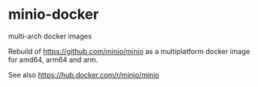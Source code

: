 
# minio-docker

multi-arch docker images 

Rebuild of https://github.com/minio/minio as a multiplatform docker image for amd64, arm64 and arm.

See also https://hub.docker.com/r/minio/minio





